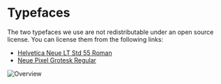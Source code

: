 # Typefaces
The two typefaces we use are not redistributable under an open source license. You can license them from the following links:

- [Helvetica Neue LT Std 55 Roman](https://www.linotype.com/1264118/neue-helvetica-55-roman-product.html)
- [Neue Pixel Grotesk Regular](https://neuepixelgrotesk.com)

![Overview](Our-typefaces.jpg)
